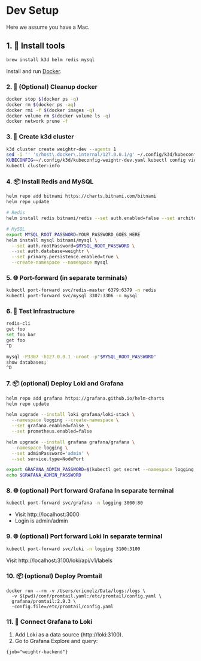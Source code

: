 # Dev Setup
Here we assume you have a Mac.

## 1. 🔧 Install tools
```bash
brew install k3d helm redis mysql
```
Install and run [Docker](https://docs.docker.com/desktop/setup/install/mac-install/).

### 2. 🧹 (Optional) Cleanup docker
```bash
docker stop $(docker ps -q)
docker rm $(docker ps -aq)
docker rmi -f $(docker images -q)
docker volume rm $(docker volume ls -q)
docker network prune -f
```

### 3. 🚀 Create k3d cluster
```bash
k3d cluster create weightr-dev --agents 1
sed -i '' 's/host\.docker\.internal/127.0.0.1/g' ~/.config/k3d/kubeconfig-weightr-dev.yaml
KUBECONFIG=~/.config/k3d/kubeconfig-weightr-dev.yaml kubectl config view --flatten > ~/.kube/config
kubectl cluster-info
```

### 4. 📦 Install Redis and MySQL
```bash
helm repo add bitnami https://charts.bitnami.com/bitnami
helm repo update

# Redis
helm install redis bitnami/redis --set auth.enabled=false --set architecture=standalone --set master.persistence.enabled=true --create-namespace --namespace redis

# MySQL
export MYSQL_ROOT_PASSWORD=YOUR_PASSWORD_GOES_HERE
helm install mysql bitnami/mysql \
  --set auth.rootPassword=$MYSQL_ROOT_PASSWORD \
  --set auth.database=weightr \
  --set primary.persistence.enabled=true \
  --create-namespace --namespace mysql
```

### 5. 🌐 Port-forward (in separate terminals) 
```bash
kubectl port-forward svc/redis-master 6379:6379 -n redis
kubectl port-forward svc/mysql 3307:3306 -n mysql
```

### 6. 🔬 Test Infrastructure
```bash
redis-cli
get foo
set foo bar
get foo
^D

mysql -P3307 -h127.0.0.1 -uroot -p"$MYSQL_ROOT_PASSWORD"
show databases;
^D
```

### 7. 📦 (optional) Deploy Loki and Grafana
```bash
helm repo add grafana https://grafana.github.io/helm-charts
helm repo update

helm upgrade --install loki grafana/loki-stack \
  --namespace logging --create-namespace \
  --set grafana.enabled=false \
  --set prometheus.enabled=false

helm upgrade --install grafana grafana/grafana \
  --namespace logging \
  --set adminPassword='admin' \
  --set service.type=NodePort

export GRAFANA_ADMIN_PASSWORD=$(kubectl get secret --namespace logging grafana -o jsonpath="{.data.admin-password}" | base64 --decode) 
echo $GRAFANA_ADMIN_PASSWORD
```
### 8. 🌐 (optional) Port forward Grafana In separate terminal
```bash
kubectl port-forward svc/grafana -n logging 3000:80

```
* Visit http://localhost:3000
* Login is admin/admin

### 9. 🌐 (optional) Port forward Loki In separate terminal
```bash
kubectl port-forward svc/loki -n logging 3100:3100
```

Visit http://localhost:3100/loki/api/v1/labels

### 10. 📦 (optional) Deploy Promtail
```
docker run --rm -v /Users/ericmelz/Data/logs:/logs \
  -v $(pwd)/conf/promtail.yaml:/etc/promtail/config.yaml \
  grafana/promtail:2.9.3 \
  -config.file=/etc/promtail/config.yaml
```

### 11. 🎨 Connect Grafana to Loki
1. Add Loki as a data source (http://loki:3100).  
1. Go to Grafana Explore and query:
```logql
{job="weightr-backend"}
```